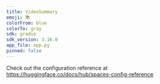 ```yaml
---
title: VideoSummary
emoji: 📚
colorFrom: blue
colorTo: gray
sdk: gradio
sdk_version: 3.16.0
app_file: app.py
pinned: false
---
```


Check out the configuration reference at https://huggingface.co/docs/hub/spaces-config-reference
